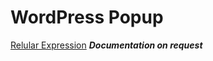 # WordPress Popup

[Relular Expression](https://github.com/Krprashant94/WordPress-Popup/blob/master/doc/reglur_exp.md)
***Documentation on request***
